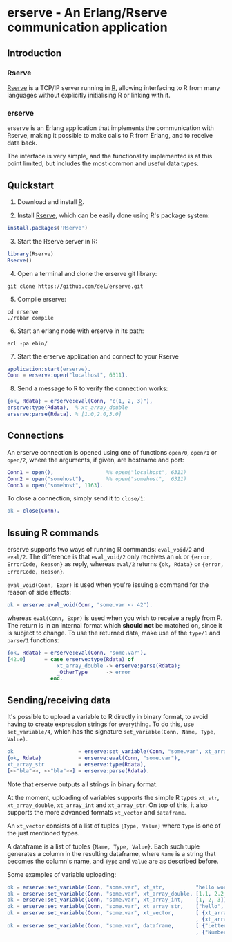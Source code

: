 # erserve - An Erlang/Rserve communication application

## Introduction

### Rserve

[Rserve](http://www.rforge.net/Rserve/) is a TCP/IP server running in
[R](http://www.r-project.org/), allowing interfacing to R from many
languages without explicitly initialising R or linking with it.

### erserve

erserve is an Erlang application that implements the communication
with Rserve, making it possible to make calls to R from Erlang, and to
receive data back.

The interface is very simple, and the functionality implemented is at
this point limited, but includes the most common and useful data
types.


## Quickstart

1. Download and install [R](http://www.r-project.org/).

2. Install [Rserve](http://www.rforge.net/Rserve/), which can be
   easily done using R's package system:
```R
install.packages('Rserve')
```

3. Start the Rserve server in R:
```R
library(Rserve)
Rserve()
```

4. Open a terminal and clone the erserve git library:
```
git clone https://github.com/del/erserve.git
```

5. Compile erserve:
```
cd erserve
./rebar compile
```

6. Start an erlang node with erserve in its path:
```
erl -pa ebin/
```

7. Start the erserve application and connect to your Rserve
```erlang
application:start(erserve).
Conn = erserve:open("localhost", 6311).
```

8. Send a message to R to verify the connection works:
```erlang
{ok, Rdata} = erserve:eval(Conn, "c(1, 2, 3)"),
erserve:type(Rdata),  % xt_array_double
erserve:parse(Rdata). % [1.0,2.0,3.0]
```


## Connections

An erserve connection is opened using one of functions `open/0`, `open/1` or `open/2`, where the
arguments, if given, are hostname and port:
```erlang
Conn1 = open(),                 %% open("localhost", 6311)
Conn2 = open("somehost"),       %% open("somehost",  6311)
Conn3 = open("somehost", 1163).
```
To close a connection, simply send it to `close/1`:
```erlang
ok = close(Conn).
```


## Issuing R commands

erserve supports two ways of running R commands: `eval_void/2` and `eval/2`.
The difference is that `eval_void/2` only receives an `ok` or `{error, ErrorCode, Reason}` as reply,
whereas `eval/2` returns `{ok, Rdata}` or `{error, ErrorCode, Reason}`.

`eval_void(Conn, Expr)` is used when you're issuing a command for the reason of side effects:
```erlang
ok = erserve:eval_void(Conn, "some.var <- 42").
```
whereas `eval(Conn, Expr)` is used when you wish to receive a reply from R. The return is in an
internal format which **should not** be matched on, since it is subject to change. To use the
returned data, make use of the `type/1` and `parse/1` functions:
```erlang
{ok, Rdata} = erserve:eval(Conn, "some.var"),
[42.0]      = case erserve:type(Rdata) of
                xt_array_double -> erserve:parse(Rdata);
                _OtherType      -> error
              end.
```


## Sending/receiving data

It's possible to upload a variable to R directly in binary format, to avoid having to create
expression strings for everything. To do this, use `set_variable/4`, which has the signature
`set_variable(Conn, Name, Type, Value)`.
```erlang
ok                     = erserve:set_variable(Conn, "some.var", xt_array_str, ["bla", "bla"]),
{ok, Rdata}            = erserve:eval(Conn, "some.var"),
xt_array_str           = erserve:type(Rdata),
[<<"bla">>, <<"bla">>] = erserve:parse(Rdata).
```

Note that erserve outputs all strings in binary format.

At the moment, uploading of variables supports the simple R types `xt_str`, `xt_array_double`,
`xt_array_int` and `xt_array_str`. On top of this, it also supports the more advanced formats
`xt_vector` and `dataframe`.

An `xt_vector` consists of a list of tuples `{Type, Value}` where `Type` is one of the just
mentioned types.

A dataframe is a list of tuples `{Name, Type, Value}`. Each such tuple generates a column in the
resulting dataframe, where `Name` is a string that becomes the column's name, and `Type` and
`Value` are as described before.

Some examples of variable uploading:
```erlang
ok = erserve:set_variable(Conn, "some.var", xt_str,          "hello world"),
ok = erserve:set_variable(Conn, "some.var", xt_array_double, [1.1, 2.2, 3.3]),
ok = erserve:set_variable(Conn, "some.var", xt_array_int,    [1, 2, 3]),
ok = erserve:set_variable(Conn, "some.var", xt_array_str,    ["hello", "world"]),
ok = erserve:set_variable(Conn, "some.var", xt_vector,       [ {xt_array_str, ["a", "b"]}
                                                             , {xt_array_int, [1, 3, 5]} ]),
ok = erserve:set_variable(Conn, "some.var", dataframe,       [ {"Letters", xt_array_str, ["a", "b"]}
                                                             , {"Numbers", xt_array_int, [1, 3]} ]).
```
